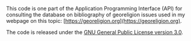 This code is one part of the Application Programming Interface (API) for
consulting the database on bibliography of georeligion issues used in my
webpage on this topic: [https://georeligion.org](https://georeligion.org).

The code is released under the [GNU General Public License version
3.0](https://www.gnu.org/licenses/gpl-3.0.html). 


